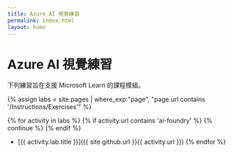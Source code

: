 ```yaml
---
title: Azure AI 視覺練習
permalink: index.html
layout: home
---
```


# Azure AI 視覺練習

下列練習旨在支援 Microsoft Learn 的課程模組。


{% assign labs = site.pages | where_exp:"page", "page.url contains '/Instructions/Exercises'" %}

{% for activity in labs %} {% if activity.url contains 'ai-foundry' %} {% continue %} {% endif %}
  - [{{ activity.lab.title }}]({{ site.github.url }}{{ activity.url }}) {% endfor %}
